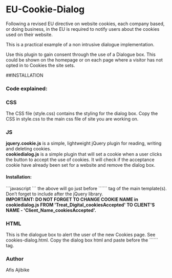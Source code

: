 EU-Cookie-Dialog
=================

Following a revised EU directive on website cookies, each company based, or doing business, in the EU is required to notify users about the cookies used on their website.

This is a practical example of a non intrusive dialogue implementation.

Use this plugin to gain consent through the use of a Dialogue box. This could be shown on the homepage or on each page where a visitor has not opted in to Cookies the site sets.

##INSTALLATION

<h3>Code explained:</h3>

<h3>CSS</h3>
The CSS file (style.css) contains the styling for the dialog box.
Copy the CSS in style.css to the main css file of site you are working on.

<h3>JS</h3>
<strong>jquery.cookie.js</strong> is a simple, lightweight jQuery plugin for reading, writing and deleting cookies.
<br/>
<strong>cookiedialog.js</strong> is a simple plugin that will set a cookie when a user clicks the button to accept the use of cookies. 
It will check if the acceptance cookie have already been set for a website and remove the dialog box.
<h4>Installation:</h4>
```javascript
 <script src="jquery.cookie.js"></script>
 <script src="cookiedialog.js"></script>
```
the above will go just before ```</body>``` tag of the main template(s). Don’t forget to include after the jQuery library.
<br/>
<strong>IMPORTANT: DO NOT FORGET TO CHANGE COOKIE NAME in cookiedialog.js FROM 'Treat_Digital_cookiesAccepted' TO CLIENT'S NAME - 'Client_Name_cookiesAccepted'.</strong>

<h3>HTML</h3>
This is the dialogue box to alert the user of the new Cookies page. See cookies-dialog.html.
Copy the dialog box html and paste before the ```</body>``` tag.

<h3>Author</h3>
Afis Ajibike
